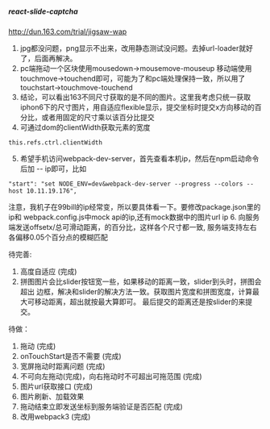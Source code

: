 ##### react-slide-captcha
http://dun.163.com/trial/jigsaw-wap

1. jpg都没问题，png显示不出来，改用静态测试没问题。去掉url-loader就好了，后面再解决。
2. pc端拖动一个区块使用mousedown->mousemove-mouseup
移动端使用touchmove->touchend即可，可能为了和pc端处理保持一致，所以用了touchstart->touchmove-touchend
3. 结论，可以看出163不同尺寸获取的是不同的图片。这里我考虑只统一获取iphon6下的尺寸图片，用自适应flexible显示，提交坐标时提交x方向移动的百分比，或者用固定的尺寸乘以该百分比提交
4. 可通过dom的clientWidth获取元素的宽度
```
this.refs.ctrl.clientWidth
```
5. 希望手机访问webpack-dev-server，首先查看本机ip，然后在npm启动命令后加 -- ip即可，比如
```
"start": "set NODE_ENV=dev&webpack-dev-server --progress --colors --host 10.11.19.176",
```
注意，我机子在99bill的ip经常变，所以要具体看一下。要修改package.json里的ip和
webpack.config.js中mock api的ip,还有mock数据中的图片url ip
6. 向服务端发送offsetx/总可滑动距离，的百分比，这样各个尺寸都一致,
服务端支持左右各偏移0.05个百分点的模糊匹配





待完善:
1. 高度自适应 (完成)
2. 拼图图片会比slider按钮宽一些，如果移动的距离一致，slider到头时，拼图会超出
边框，解决和slider的解决方法一致。获取图片宽度和拼图宽度，计算最大可移动距离，超出就按最大算即可。
最后提交的距离还是按slider的来提交。

待做：
1. 拖动 (完成)
2. onTouchStart是否不需要 (完成)
3. 宽屏拖动时距离问题 (完成)
4. 不可向左拖动(完成)，向右拖动时不可超出可拖范围 (完成)
5. 图片url获取接口 (完成)
6. 图片刷新、加载效果
7. 拖动结束立即发送坐标到服务端验证是否匹配 (完成)
8. 改用webpack3 (完成)